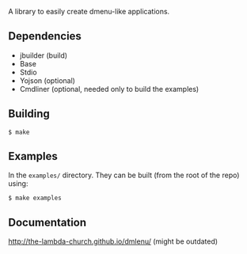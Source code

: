 A library to easily create dmenu-like applications.

Dependencies
------------

- jbuilder (build)
- Base
- Stdio
- Yojson (optional)
- Cmdliner (optional, needed only to build the examples)

Building
-----------------------

    $ make

Examples
--------

In the `examples/` directory. They can be built (from the root of the repo) using:

    $ make examples

Documentation
-------------

http://the-lambda-church.github.io/dmlenu/ (might be outdated)
